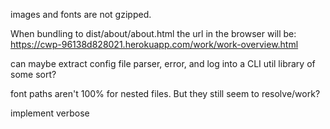 images and fonts are not gzipped. 

When bundling to dist/about/about.html the url in the browser will be:
https://cwp-96138d828021.herokuapp.com/work/work-overview.html

can maybe extract config file parser, error, and log into a CLI util library of some sort?

font paths aren't 100% for nested files. But they still seem to resolve/work? 

implement verbose
